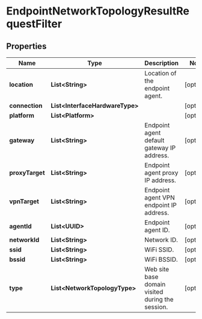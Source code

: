 

# EndpointNetworkTopologyResultRequestFilter


## Properties

| Name | Type | Description | Notes |
|------------ | ------------- | ------------- | -------------|
|**location** | **List&lt;String&gt;** | Location of the endpoint agent. |  [optional] |
|**connection** | **List&lt;InterfaceHardwareType&gt;** |  |  [optional] |
|**platform** | **List&lt;Platform&gt;** |  |  [optional] |
|**gateway** | **List&lt;String&gt;** | Endpoint agent default gateway IP address. |  [optional] |
|**proxyTarget** | **List&lt;String&gt;** | Endpoint agent proxy IP address. |  [optional] |
|**vpnTarget** | **List&lt;String&gt;** | Endpoint agent VPN endpoint IP address. |  [optional] |
|**agentId** | **List&lt;UUID&gt;** | Endpoint agent ID. |  [optional] |
|**networkId** | **List&lt;String&gt;** | Network ID. |  [optional] |
|**ssid** | **List&lt;String&gt;** | WiFi SSID. |  [optional] |
|**bssid** | **List&lt;String&gt;** | WiFi BSSID. |  [optional] |
|**type** | **List&lt;NetworkTopologyType&gt;** | Web site base domain visited during the session. |  [optional] |



